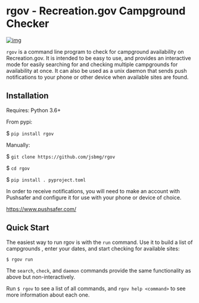 

# rgov - Recreation.gov Campground Checker

[![img](https://img.shields.io/badge/License-GPL%20v3-blue.svg)](http://www.gnu.org/licenses/gpl-3.0)

`rgov` is a command line program to check for campground availability on Recreation.gov. It is intended to be easy to use, and provides an interactive mode for easily searching for and checking multiple campgrounds for availability at once. It can also be used as a unix daemon that sends push notifications to your phone or other device when available sites are found.  

## Installation

Requires: Python 3.6+

From pypi:

$ `pip install rgov`

Manually:

$ `git clone https://github.com/jsbmg/rgov`

$ `cd rgov`

$ `pip install . pyproject.toml`

In order to receive notifications, you will need to make an account with Pushsafer and configure it for use with your phone or device of choice. 

https://www.pushsafer.com/

## Quick Start

The easiest way to run rgov is with the `run` command. Use it to build a list of campgrounds , enter your dates, and start checking for available sites:

`$ rgov run` 

The `search`, `check`, and `daemon` commands provide the same functionality as above but non-interactively.

Run `$ rgov` to see a list of all commands, and `rgov help <command>` to see more information about each one. 
